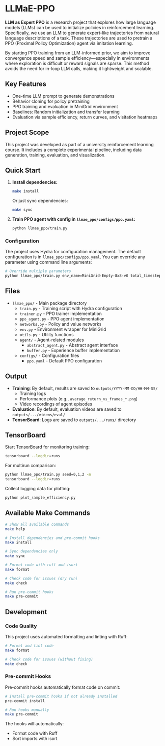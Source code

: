# LLMaE-PPO

**LLM as Expert PPO** is a research project that explores how large language models (LLMs) can be used to initialize policies in reinforcement learning. Specifically, we use an LLM to generate expert-like trajectories from natural language descriptions of a task. These trajectories are used to pretrain a PPO (Proximal Policy Optimization) agent via imitation learning.

By starting PPO training from an LLM-informed prior, we aim to improve convergence speed and sample efficiency—especially in environments where exploration is difficult or reward signals are sparse. This method avoids the need for in-loop LLM calls, making it lightweight and scalable.

## Key Features
- One-time LLM prompt to generate demonstrations
- Behavior cloning for policy pretraining
- PPO training and evaluation in MiniGrid environment
- Baselines: Random initialization and transfer learning
- Evaluation via sample efficiency, return curves, and visitation heatmaps

## Project Scope
This project was developed as part of a university reinforcement learning course. It includes a complete experimental pipeline, including data generation, training, evaluation, and visualization.

## Quick Start

1. **Install dependencies:**
   ```bash
   make install
   ```
   Or just sync dependencies:
   ```bash
   make sync
   ```

2. **Train PPO agent with config in `llmae_ppo/configs/ppo.yaml`:**
   ```bash
   python llmae_ppo/train.py
   ```

### Configuration

The project uses Hydra for configuration management. The default configuration is in `llmae_ppo/configs/ppo.yaml`. You can override any parameter using command line arguments:

```bash
# Override multiple parameters
python llmae_ppo/train.py env_name=MiniGrid-Empty-8x8-v0 total_timesteps=100000 learning_rate=0.0003
```

## Files

- `llmae_ppo/` - Main package directory
  - `train.py` - Training script with Hydra configuration
  - `trainer.py` - PPO trainer implementation
  - `ppo_agent.py` - PPO agent implementation
  - `networks.py` - Policy and value networks
  - `env.py` - Environment wrapper for MiniGrid
  - `utils.py` - Utility functions
  - `agent/` - Agent-related modules
    - `abstract_agent.py` - Abstract agent interface
    - `buffer.py` - Experience buffer implementation
  - `configs/` - Configuration files
    - `ppo.yaml` - Default PPO configuration

## Output

- **Training**: By default, results are saved to `outputs/YYYY-MM-DD/HH-MM-SS/`
  - Training logs
  - Performance plots (e.g., `average_return_vs_frames_*.png`)
  - Video recordings of agent episodes
- **Evaluation**: By default, evaluation videos are saved to `outputs/.../videos/eval/`
- **TensorBoard**: Logs are saved to `outputs/.../runs/` directory

## TensorBoard

Start TensorBoard for monitoring training:
```bash
tensorboard --logdir=runs
```

For multirun comparison:
```bash
python llmae_ppo/train.py seed=0,1,2 -m
tensorboard --logdir=runs
```

Collect logging data for plotting:
```bash
python plot_sample_efficiency.py
```

## Available Make Commands

```bash
# Show all available commands
make help

# Install dependencies and pre-commit hooks
make install

# Sync dependencies only
make sync

# Format code with ruff and isort
make format

# Check code for issues (dry run)
make check

# Run pre-commit hooks
make pre-commit
```

## Development

### Code Quality

This project uses automated formatting and linting with Ruff:

```bash
# Format and lint code
make format

# Check code for issues (without fixing)
make check
```

### Pre-commit Hooks

Pre-commit hooks automatically format code on commit:

```bash
# Install pre-commit hooks if not already installed
pre-commit install

# Run hooks manually
make pre-commit
```

The hooks will automatically:
- Format code with Ruff
- Sort imports with isort
